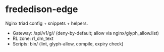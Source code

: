 # frededison-edge
Nginx triad config + snippets + helpers.
- Gateway: /api/v1/g/<name>/ (deny-by-default; allow via nginx/glyph_allow.list)
- RL zone: rl_dm_text
- Scripts: bin/ (lint, glyph-allow, compile, expiry check)
